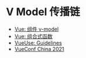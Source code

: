 # V Model 传播链

- [Vue: 组件 v-model](https://cn.vuejs.org/guide/components/v-model.html#component-v-model)
- [Vue: 组合式函数](https://cn.vuejs.org/guide/reusability/composables.html#composables)
- [VueUse: Guidelines](https://vueuse.org/guidelines.html)
- [VueConf China 2021](https://antfu.me/posts/composable-vue-vueconf-china-2021)
